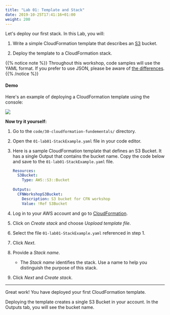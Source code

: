 ```yaml
---
title: "Lab 01: Template and Stack"
date: 2019-10-25T17:41:16+01:00
weight: 200
---
```


Let's deploy our first stack. In this Lab, you will:

1. Write a simple CloudFormation template that describes an [S3](https://aws.amazon.com/s3/) bucket.

2. Deploy the template to a CloudFormation stack.

{{% notice note %}} 
Throughout this workshop, code samples will use the YAML format. If you prefer to use JSON, please be aware of [the differences](https://docs.aws.amazon.com/AWSCloudFormation/latest/UserGuide/template-formats.html).
{{% /notice %}}

#### Demo

Here's an example of deploying a CloudFormation template using the console:

![](/30-cloudformation-fundamentals/template-example.gif)

**Now try it yourself:**

1. Go to the `code/30-cloudformation-fundementals/` directory.

1. Open the `01-lab01-StackExample.yaml` file in your code editor.

1. Here is a sample CloudFormation template that defines an S3 Bucket. It has a
   single Output that contains the bucket name. Copy the code below and save to
   the `01-lab01-StackExample.yaml` file.

    ```yaml
    Resources:
      S3Bucket:
        Type: AWS::S3::Bucket
  
    Outputs:
      CFNWorkshopS3Bucket:
        Description: S3 bucket for CFN workshop
        Value: !Ref S3Bucket
    ```

1. Log in to your AWS account and go to [CloudFormation](https://console.aws.amazon.com/cloudformation).

1. Click on _Create stack_ and choose _Uopload template file_.

1. Select the file `01-lab01-StackExample.yaml` referenced in step 1.

1. Click _Next_.

1. Provide a _Stack name_.

    * The _Stack name_ identifies the stack. Use a name to help you distinguish the purpose of this stack.

1. Click _Next_ and _Create stack_.

---

Great work! You have deployed your first CloudFormation template.

Deploying the template creates a single S3 Bucket in your account. In the Outputs tab, you will see the bucket name.
